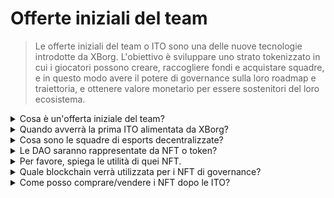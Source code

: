 # Offerte iniziali del team

> Le offerte iniziali del team o ITO sono una delle nuove tecnologie introdotte da XBorg. L'obiettivo è sviluppare uno strato tokenizzato in cui i giocatori possono creare, raccogliere fondi e acquistare squadre, e in questo modo avere il potere di governance sulla loro roadmap e traiettoria, e ottenere valore monetario per essere sostenitori del loro ecosistema.

<details>

<summary>Cosa è un'offerta iniziale del team?</summary>

Le offerte iniziali del team (ITO) si riferiscono al processo di tokenizzazione di una squadra di esports con un token di governance e utilità.

</details>

<details>

<summary>Quando avverrà la prima ITO alimentata da XBorg?</summary>

Intorno al terzo trimestre del 2023.

</details>

<details>

<summary>Cosa sono le squadre di esports decentralizzate?</summary>

Le squadre di esports decentralizzate sono finanziate e gestite dai fan, proprio come una DAO per gli esports.

</details>

<details>

<summary>Le DAO saranno rappresentate da NFT o token?</summary>

Le DAO degli esports sono governate da NFT (token non fungibili).

</details>

<details>

<summary>Per favore, spiega le utilità di quei NFT.</summary>

Conferiscono diritti di governance, accesso a un club unico e ricompense basate sulle prestazioni della squadra.

</details>

<details>

<summary>Quale blockchain verrà utilizzata per i NFT di governance?</summary>

Ethereum.

</details>

<details>

<summary>Come posso comprare/vendere i NFT dopo le ITO?</summary>

I NFT saranno vendibili su mercati secondari come Opensea, Blur, ecc.

</details>